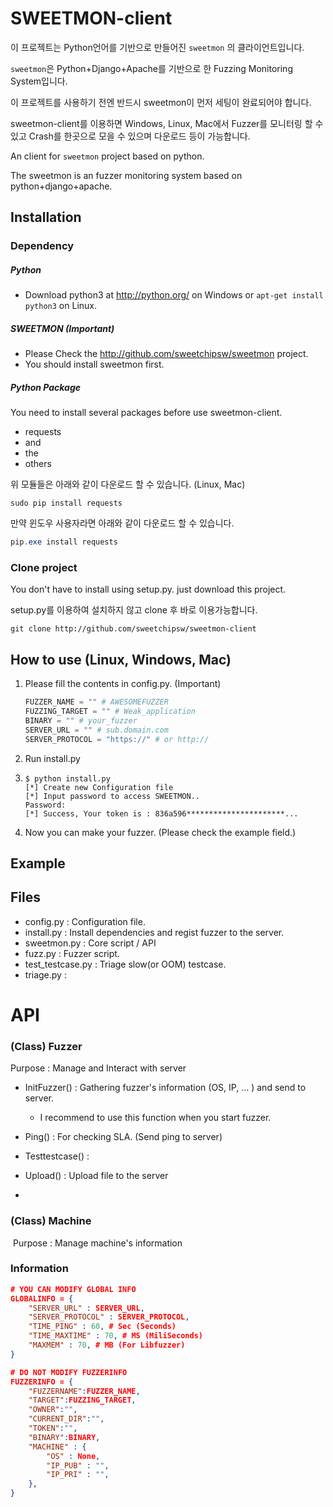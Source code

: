 # SWEETMON-client

이 프로젝트는 Python언어를 기반으로 만들어진 ```sweetmon``` 의 클라이언트입니다.

```sweetmon```은 Python+Django+Apache를 기반으로 한 Fuzzing Monitoring System입니다. 

이 프로젝트를 사용하기 전엔 반드시 sweetmon이 먼저 세팅이 완료되어야 합니다.

sweetmon-client를 이용하면 Windows, Linux, Mac에서 Fuzzer를 모니터링 할 수 있고 Crash를 한곳으로 모을 수 있으며 다운로드 등이 가능합니다.

An client for ```sweetmon``` project based on python.

The sweetmon is an fuzzer monitoring system based on python+django+apache.

## Installation

### Dependency

##### Python

- Download python3 at http://python.org/ on Windows or ```apt-get install python3``` on Linux.

##### SWEETMON (Important)

- Please Check the http://github.com/sweetchipsw/sweetmon project.
- You should install sweetmon first.

##### Python Package

You need to install several packages before use sweetmon-client.

- requests
- and
- the
- others


위 모듈들은 아래와 같이 다운로드 할 수 있습니다. (Linux, Mac)

```shell
sudo pip install requests
```

만약 윈도우 사용자라면 아래와 같이 다운로드 할 수 있습니다.

``` powershell
pip.exe install requests
```


### Clone project

You don't have to install using setup.py. just download this project.

setup.py를 이용하여 설치하지 않고 clone 후 바로 이용가능합니다.

```shell
git clone http://github.com/sweetchipsw/sweetmon-client
```

## How to use (Linux, Windows, Mac)

1. Please fill the contents in config.py. (Important)

   ```python
   FUZZER_NAME = "" # AWESOMEFUZZER
   FUZZING_TARGET = "" # Weak_application
   BINARY = "" # your_fuzzer
   SERVER_URL = "" # sub.domain.com
   SERVER_PROTOCOL = "https://" # or http://
   ```

2. Run install.py

3. ```shell
   $ python install.py
   [*] Create new Configuration file
   [*] Input password to access SWEETMON..
   Password:
   [*] Success, Your token is : 836a596**********************...
   ```

4. Now you can make your fuzzer. (Please check the example field.)

## Example





## Files

* config.py : Configuration file.
* install.py : Install dependencies and regist fuzzer to the server.
* sweetmon.py : Core script / API
* fuzz.py : Fuzzer script.
* test_testcase.py : Triage slow(or OOM) testcase. 
* triage.py : 

# API

### (Class) Fuzzer

Purpose : Manage and Interact with server

* InitFuzzer() : Gathering fuzzer's information (OS, IP, … ) and send to server.
  * I recommend to use this function when you start fuzzer.
* Ping() : For checking SLA. (Send ping to server)
* Testtestcase() : 
* Upload() : Upload file to the server


* ​


### (Class) Machine

​	Purpose : Manage machine's information

### Information

```json
# YOU CAN MODIFY GLOBAL INFO
GLOBALINFO = {
	"SERVER_URL" : SERVER_URL,
	"SERVER_PROTOCOL" : SERVER_PROTOCOL,
	"TIME_PING" : 60, # Sec (Seconds)
	"TIME_MAXTIME" : 70, # MS (MiliSeconds)
	"MAXMEM" : 70, # MB (For Libfuzzer)
}

# DO NOT MODIFY FUZZERINFO
FUZZERINFO = {
	"FUZZERNAME":FUZZER_NAME,
	"TARGET":FUZZING_TARGET,
	"OWNER":"",
	"CURRENT_DIR":"",
	"TOKEN":"",
	"BINARY":BINARY,
	"MACHINE" : {
		"OS" : None,
		"IP_PUB" : "",
		"IP_PRI" : "",
	},
}
```

 